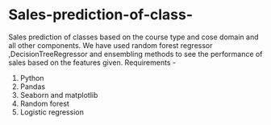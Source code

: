 # Sales-prediction-of-class-
Sales prediction of classes based on the course type and cose domain and all other components. 
We have used random forest regressor ,DecisionTreeRegressor and ensembling methods to see the performance of sales based on the features given. 
Requirements - 
1. Python 
2. Pandas 
3. Seaborn and matplotlib 
4. Random forest 
5. Logistic regression

